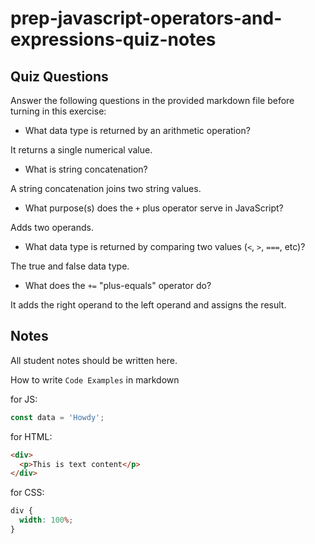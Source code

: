 # prep-javascript-operators-and-expressions-quiz-notes

## Quiz Questions

Answer the following questions in the provided markdown file before turning in this exercise:

- What data type is returned by an arithmetic operation?

It returns a single numerical value.

- What is string concatenation?

A string concatenation joins two string values.

- What purpose(s) does the `+` plus operator serve in JavaScript?

Adds two operands.

- What data type is returned by comparing two values (`<`, `>`, `===`, etc)?

The true and false data type.

- What does the `+=` "plus-equals" operator do?

It adds the right operand to the left operand and assigns the result.

## Notes

All student notes should be written here.

How to write `Code Examples` in markdown

for JS:

```javascript
const data = 'Howdy';
```

for HTML:

```html
<div>
  <p>This is text content</p>
</div>
```

for CSS:

```css
div {
  width: 100%;
}
```
